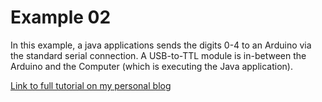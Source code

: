 # Example 02
In this example, a java applications sends the digits 0-4 to an Arduino via the standard serial connection. A USB-to-TTL module is in-between the Arduino and the Computer (which is executing the Java application).

[Link to full tutorial on my personal blog](https://www.mschoeffler.de/2017/12/29/tutorial-serial-connection-between-java-application-and-arduino-uno/)
